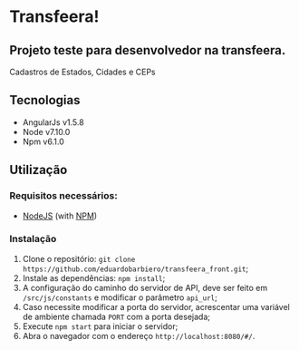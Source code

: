 # Transfeera!
## Projeto teste para desenvolvedor na transfeera.

Cadastros de Estados, Cidades e CEPs

## Tecnologias
* AngularJs v1.5.8
* Node v7.10.0
* Npm v6.1.0


## Utilização
### Requisitos necessários:
* [NodeJS](http://nodejs.org/) (with [NPM](https://www.npmjs.org/))

### Instalação
1. Clone o repositório: `git clone https://github.com/eduardobarbiero/transfeera_front.git`;
2. Instale as dependências: `npm install`;
3. A configuração do caminho do servidor de API, deve ser feito em `/src/js/constants` e modificar o parâmetro `api_url`;
4. Caso necessite modificar a porta do servidor, acrescentar uma variável de ambiente chamada `PORT` com a porta desejada;
5. Execute `npm start` para iniciar o servidor;
6. Abra o navegador com o endereço `http://localhost:8080/#/`.
